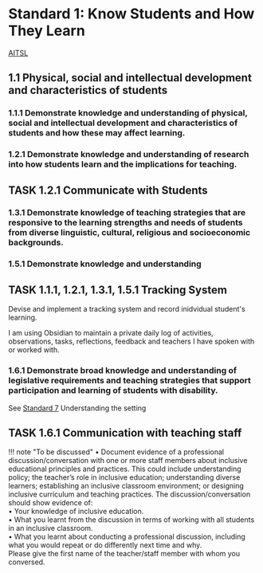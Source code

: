 # Standard 1: Know Students and How They Learn
[AITSL](https://www.aitsl.edu.au/standards#know-students-and-how-they-learn)

## 1.1 Physical, social and intellectual development and characteristics of students
### 1.1.1 Demonstrate knowledge and understanding of physical, social and intellectual development and characteristics of students and how these may affect learning.
### 1.2.1 Demonstrate knowledge and understanding of research into how students learn and the implications for teaching.
## TASK 1.2.1 Communicate with Students


### 1.3.1 Demonstrate knowledge of teaching strategies that are responsive to the learning strengths and needs of students from diverse linguistic, cultural, religious and socioeconomic backgrounds.
### 1.5.1 Demonstrate knowledge and understanding

## TASK 1.1.1, 1.2.1, 1.3.1, 1.5.1 Tracking System
Devise and implement a tracking system and record inidvidual student's learning.

I am using Obsidian to maintain a private daily log of activities, observations, tasks, reflections, feedback and teachers I have spoken with or worked with.

### 1.6.1 Demonstrate broad knowledge and understanding of legislative requirements and teaching strategies that support participation and learning of students with disability.
See [Standard 7](./standard7.md) Understanding the setting

## TASK 1.6.1 Communication with teaching staff
!!! note "To be discussed"
    • Document evidence of a professional discussion/conversation with one or more staff members about inclusive educational principles and practices. This could include understanding policy; the teacher’s role in inclusive education; understanding diverse learners; establishing an inclusive classroom environment; or designing inclusive curriculum and teaching practices. The discussion/conversation should show evidence of:<br>
    • Your knowledge of inclusive education.<br>
    • What you learnt from the discussion in terms of working with all students in an inclusive classroom.<br>
    • What you learnt about conducting a professional discussion, including what you would repeat or do differently next time and why.<br>
    Please give the first name of the teacher/staff member with whom you conversed.